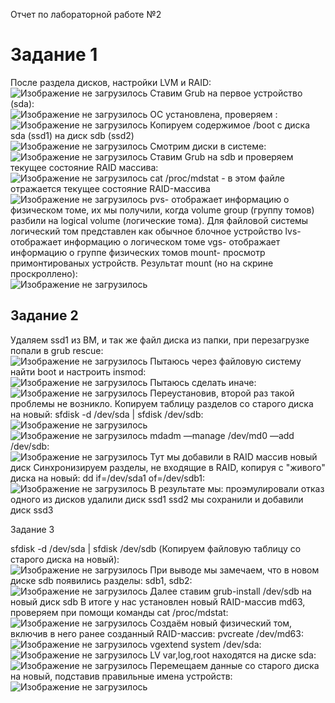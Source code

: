 Отчет по лабораторной работе №2

<h1>Задание 1</h1>
После раздела дисков, настройки LVM и RAID:
<br>
<img src="1" alt="Изображение не загрузилось">
Ставим Grub на первое устройство (sda):
<br>
<img src="2" alt="Изображение не загрузилось">
ОС установлена, проверяем :
<br>
<img src="3" alt="Изображение не загрузилось">
Копируем содержимое /boot с диска sda (ssd1) на диск sdb (ssd2)
<br>
<img src="4" alt="Изображение не загрузилось">
Смотрим диски в системе:
<br>
<img src="5" alt="Изображение не загрузилось">
Ставим Grub на sdb и проверяем текущее состояние RAID массива:
<br>
<img src="6" alt="Изображение не загрузилось">
cat /proc/mdstat - в этом файле отражается текущее состояние RAID-массива
<br>
<img src="7" alt="Изображение не загрузилось">
pvs- отображает информацию о физическом томе, 
их мы получили, когда volume group (группу томов) разбили на logical volume (логические тома).
Для файловой системы логический том представлен как обычное блочное устройство
lvs- отображает информацию о логическом томе
vgs- отображает информацию о группе физических томов
mount- просмотр примонтированых устройств.
Результат mount (но на скрине проскроллено):
<br>
<img src="8" alt="Изображение не загрузилось">
<h2> Задание 2</h2>
Удаляем ssd1 из ВМ, и так же файл диска из папки, при перезагрузке попали в grub rescue:
<br>
<img src="9" alt="Изображение не загрузилось">
Пытаюсь через файловую систему найти boot и настроить insmod:
<br>
<img src="10" alt="Изображение не загрузилось">
Пытаюсь сделать иначе:
<br>
<img src="11" alt="Изображение не загрузилось">
Переустановив, второй раз такой проблемы не возникло.
Копируем таблицу разделов со старого диска на новый: sfdisk -d /dev/sda | sfdisk /dev/sdb:
<br>
<img src="12" alt="Изображение не загрузилось">
<br>
<img src="13" alt="Изображение не загрузилось">
mdadm —manage /dev/md0 —add /dev/sdb:
<br>
<img src="14" alt="Изображение не загрузилось">
Тут мы добавили в RAID массив новый диск
Cинхронизируем разделы, не входящие в RAID, копируя с "живого" диска на новый: dd if=/dev/sda1 of=/dev/sdb1:
<br>
<img src="15" alt="Изображение не загрузилось">
В результате мы:
проэмулировали отказ одного из дисков
удалили диск ssd1
ssd2 мы сохранили
и добавили диск ssd3

Задание 3

sfdisk -d /dev/sda | sfdisk /dev/sdb (Копируем файловую таблицу со старого диска на новый):
<br>
<img src="16" alt="Изображение не загрузилось">
При выводе мы замечаем, что в новом диске sdb появились разделы: sdb1, sdb2:
<br>
<img src="17" alt="Изображение не загрузилось">
Далее ставим grub-install /dev/sdb на новый диск sdb
В итоге у нас установлен новый RAID-массив md63, проверяем при помощи команды cat /proc/mdstat:
<br>
<img src="18" alt="Изображение не загрузилось">
Создаём новый физический том, включив в него ранее созданный RAID-массив: pvcreate /dev/md63:
<br>
<img src="19" alt="Изображение не загрузилось">
vgextend system /dev/sda:
<br>
<img src="20" alt="Изображение не загрузилось">
LV var,log,root находятся на диске sda:
<br>
<img src="21" alt="Изображение не загрузилось">
Перемещаем данные со старого диска на новый, подставив правильные имена устройств:
<br>
<img src="22" alt="Изображение не загрузилось">
